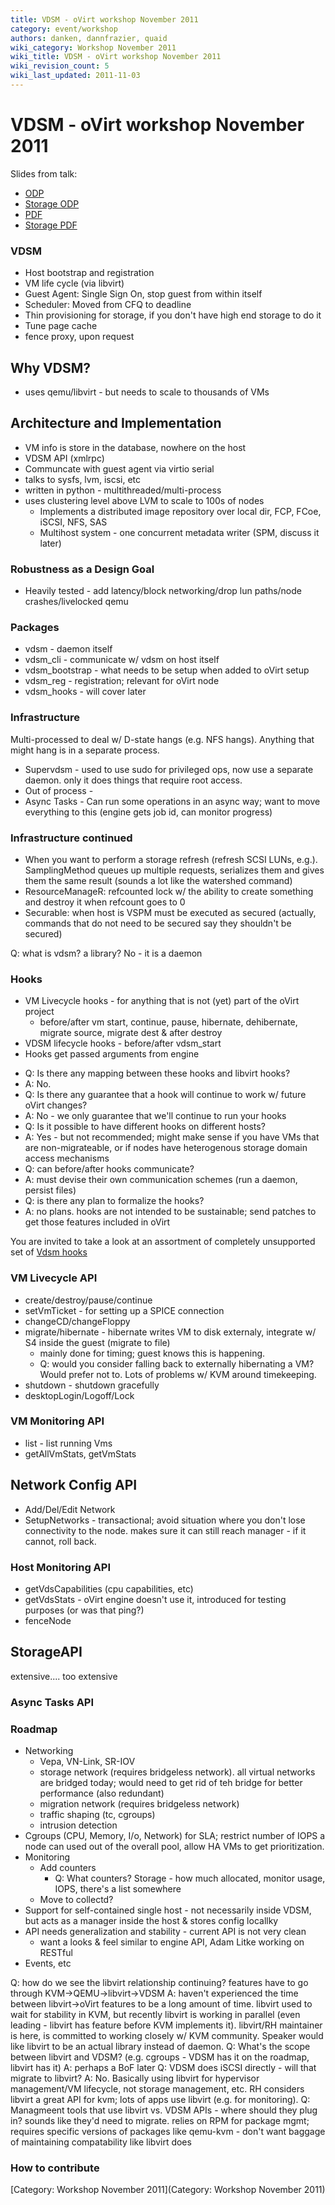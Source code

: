 ```yaml
---
title: VDSM - oVirt workshop November 2011
category: event/workshop
authors: danken, dannfrazier, quaid
wiki_category: Workshop November 2011
wiki_title: VDSM - oVirt workshop November 2011
wiki_revision_count: 5
wiki_last_updated: 2011-11-03
---
```


# VDSM - oVirt workshop November 2011

Slides from talk:

*   [ODP](http://resources.ovirt.org/old-site-files/wiki/OVirt_VDSM_20111102.odp)
*   [Storage ODP](http://resources.ovirt.org/old-site-files/wiki/OVirt_VDSM_20111102.pdf)
*   [PDF](http://resources.ovirt.org/old-site-files/wiki/OVirt_VDSM_Storage_20111102.odp)
*   [Storage PDF](http://resources.ovirt.org/old-site-files/wiki/OVirt_VDSM_Storage_20111102.pdf)

### VDSM

*   Host bootstrap and registration
*   VM life cycle (via libvirt)
*   Guest Agent: Single Sign On, stop guest from within itself
*   Scheduler: Moved from CFQ to deadline
*   Thin provisioning for storage, if you don't have high end storage to do it
*   Tune page cache
*   fence proxy, upon request

## Why VDSM?

*   uses qemu/libvirt - but needs to scale to thousands of VMs

## Architecture and Implementation

*   VM info is store in the database, nowhere on the host
*   VDSM API (xmlrpc)
*   Communcate with guest agent via virtio serial
*   talks to sysfs, lvm, iscsi, etc
*   written in python - multithreaded/multi-process
*   uses clustering level above LVM to scale to 100s of nodes
    -   Implements a distributed image repository over local dir, FCP, FCoe, iSCSI, NFS, SAS
    -   Multihost system - one concurrent metadata writer (SPM, discuss it later)

### Robustness as a Design Goal

*   Heavily tested - add latency/block networking/drop lun paths/node crashes/livelocked qemu

### Packages

*   vdsm - daemon itself
*   vdsm_cli - communicate w/ vdsm on host itself
*   vdsm_bootstrap - what needs to be setup when added to oVirt setup
*   vdsm_reg - registration; relevant for oVirt node
*   vdsm_hooks - will cover later

### Infrastructure

Multi-processed to deal w/ D-state hangs (e.g. NFS hangs). Anything that might hang is in a separate process.

*   Supervdsm - used to use sudo for privileged ops, now use a separate daemon. only it does things that require root access.
*   Out of process -
*   Async Tasks - Can run some operations in an async way; want to move everything to this (engine gets job id, can monitor progress)

### Infrastructure continued

*   When you want to perform a storage refresh (refresh SCSI LUNs, e.g.). SamplingMethod queues up multiple requests, serializes them and gives them the same result (sounds a lot like the watershed command)
*   ResourceManageR: refcounted lock w/ the ability to create something and destroy it when refcount goes to 0
*   Securable: when host is VSPM must be executed as secured (actually, commands that do not need to be secured say they shouldn't be secured)

Q: what is vdsm? a library? No - it is a daemon

### Hooks

*   VM Livecycle hooks - for anything that is not (yet) part of the oVirt project
    -   before/after vm start, continue, pause, hibernate, dehibernate, migrate source, migrate dest & after destroy
*   VDSM lifecycle hooks - before/after vdsm_start
*   Hooks get passed arguments from engine

<!-- -->

*   Q: Is there any mapping between these hooks and libvirt hooks?
*   A: No.
*   Q: Is there any guarantee that a hook will continue to work w/ future oVirt changes?
*   A: No - we only guarantee that we'll continue to run your hooks
*   Q: Is it possible to have different hooks on different hosts?
*   A: Yes - but not recommended; might make sense if you have VMs that are non-migrateable, or if nodes have heterogenous storage domain access mechanisms
*   Q: can before/after hooks communicate?
*   A: must devise their own communication schemes (run a daemon, persist files)
*   Q: is there any plan to formalize the hooks?
*   A: no plans. hooks are not intended to be sustainable; send patches to get those features included in oVirt

You are invited to take a look at an assortment of completely unsupported set of [Vdsm hooks](http://danken.fedorapeople.org/hooks-2011-11-02.tar.gz)

### VM Livecycle API

*   create/destroy/pause/continue
*   setVmTicket - for setting up a SPICE connection
*   changeCD/changeFloppy
*   migrate/hibernate - hibernate writes VM to disk externaly, integrate w/ S4 inside the guest (migrate to file)
    -   mainly done for timing; guest knows this is happening.
    -   Q: would you consider falling back to externally hibernating a VM? Would prefer not to. Lots of problems w/ KVM around timekeeping.
*   shutdown - shutdown gracefully
*   desktopLogin/Logoff/Lock

### VM Monitoring API

*   list - list running Vms
*   getAllVmStats, getVmStats

## Network Config API

*   Add/Del/Edit Network
*   SetupNetworks - transactional; avoid situation where you don't lose connectivity to the node. makes sure it can still reach manager - if it cannot, roll back.

### Host Monitoring API

*   getVdsCapabilities (cpu capabilities, etc)
*   getVdsStats - oVirt engine doesn't use it, introduced for testing purposes (or was that ping?)
*   fenceNode

## StorageAPI

extensive.... too extensive

### Async Tasks API

### Roadmap

*   Networking
    -   Vepa, VN-Link, SR-IOV
    -   storage network (requires bridgeless network). all virtual networks are bridged today; would need to get rid of teh bridge for better performance (also redundant)
    -   migration network (requires bridgeless network)
    -   traffic shaping (tc, cgroups)
    -   intrusion detection
*   Cgroups (CPU, Memory, I/o, Network) for SLA; restrict number of IOPS a node can used out of the overall pool, allow HA VMs to get prioritization.
*   Monitoring
    -   Add counters
        -   Q: What counters? Storage - how much allocated, monitor usage, IOPS, there's a list somewhere
    -   Move to collectd?
*   Support for self-contained single host - not necessarily inside VDSM, but acts as a manager inside the host & stores config locallky
*   API needs generalization and stability - current API is not very clean
    -   want a looks & feel similar to engine API, Adam Litke working on RESTful
*   Events, etc

Q: how do we see the libvirt relationship continuing? features have to go through KVM->QEMU->libvirt->VDSM A: haven't experienced the time between libvirt->oVirt features to be a long amount of time. libvirt used to wait for stability in KVM, but recently libvirt is working in parallel (even leading - libvirt has feature before KVM implements it). libvirt/RH maintainer is here, is committed to working closely w/ KVM community. Speaker would like libvirt to be an actual library instead of daemon. Q: What's the scope between libvirt and VDSM? (e.g. cgroups - VDSM has it on the roadmap, libvirt has it) A: perhaps a BoF later Q: VDSM does iSCSI directly - will that migrate to libvirt? A: No. Basically using libvirt for hypervisor management/VM lifecycle, not storage management, etc. RH considers libvirt a great API for kvm; lots of apps use libvirt (e.g. for monitoring). Q: Managmeent tools that use libvirt vs. VDSM APIs - where should they plug in? sounds like they'd need to migrate. relies on RPM for package mgmt; requires specific versions of packages like qemu-kvm - don't want baggage of maintaining compatability like libvirt does

### How to contribute

[Category: Workshop November 2011](Category: Workshop November 2011)

